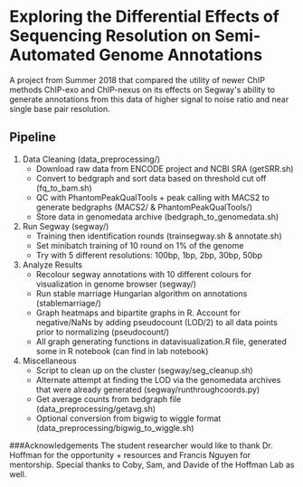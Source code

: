 # Exploring the Differential Effects of Sequencing Resolution on Semi-Automated Genome Annotations
A project from Summer 2018 that compared the utility of newer ChIP methods ChIP-exo and ChIP-nexus on its effects on Segway's ability to generate annotations from this data of higher signal to noise ratio and near single base pair resolution.

## Pipeline
1. Data Cleaning (data_preprocessing/)
    - Download raw data from ENCODE project and NCBI SRA (getSRR.sh)
    - Convert to bedgraph and sort data based on threshold cut off (fq_to_bam.sh)
    - QC with PhantomPeakQualTools + peak calling with MACS2 to generate bedgraphs (MACS2/ & PhantomPeakQualTools/)
    - Store data in genomedata archive (bedgraph_to_genomedata.sh)
2. Run Segway (segway/)
    - Training then identification rounds (trainsegway.sh & annotate.sh)
    - Set minibatch training of 10 round on 1% of the genome
    - Try with 5 different resolutions: 100bp, 1bp, 2bp, 30bp, 50bp
3. Analyze Results
    - Recolour segway annotations with 10 different colours for visualization in genome browser (segway/)
    - Run stable marriage Hungarian algorithm on annotations (stablemarriage/)
    - Graph heatmaps and bipartite graphs in R. Account for negative/NaNs by adding pseudocount (LOD/2) to all data points prior to normalizing (pseudocount/)
    - All graph generating functions in datavisualization.R file, generated some in R notebook (can find in lab notebook)
4. Miscellaneous
    - Script to clean up on the cluster (segway/seg_cleanup.sh)
    - Alternate attempt at finding the LOD via the genomedata archives that were already generated (segway/runthroughcoords.py)
    - Get average counts from bedgraph file (data_preprocessing/getavg.sh)
    - Optional conversion from bigwig to wiggle format (data_preprocessing/bigwig_to_wiggle.sh)

###Acknowledgements
The student researcher would like to thank Dr. Hoffman for the opportunity + resources and Francis Nguyen for mentorship. Special thanks to Coby, Sam, and Davide of the Hoffman Lab as well.
